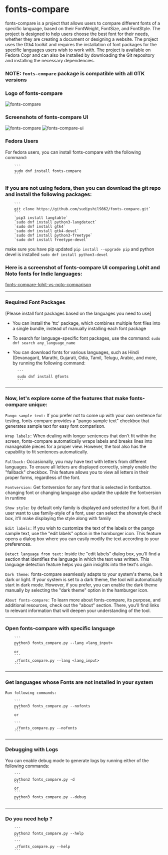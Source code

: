 # fonts-compare
fonts-compare is a project that allows users to compare different fonts of a specific language, based on their FontWeight, FontSize, and FontStyle. The project is designed to help users choose the best font for their needs, whether they are creating a document or designing a website. The project uses the Gtk4 toolkit and requires the installation of font packages for the specific languages users wish to work with. The project is available on Fedora Copr and can also be installed by downloading the Git repository and installing the necessary dependencies.

### NOTE: `fonts-compare` package is compatible with all GTK versions

### Logo of fonts-compare
![fonts-compare](https://user-images.githubusercontent.com/66914502/213653980-9469d863-44dc-4765-8268-13ffa64a5906.svg)

### Screenshots of fonts-compare UI
![fonts-compare](https://github.com/sudipshil9862/fonts-compare/assets/66914502/f8d5da8d-9461-401f-bac0-2500fec9ca4c)
![fonts-compare-ui](https://github.com/sudipshil9862/fonts-compare/assets/66914502/cc65f007-64e5-4972-bd45-ac995f388164)

### Fedora Users
For fedora users, you can install fonts-compare with the following command:

        ```
        sudo dnf install fonts-compare
        ```

### If you are not using fedora, then you can download the git repo and install the following packages:
        ```
        git clone https://github.com/sudipshil9862/fonts-compare.git`
        ```        
        `pip3 install langtable`
        `sudo dnf install python3-langdetect`
        `sudo dnf install gtk4`
        `sudo dnf install gtk4-devel`
        `sudo dnf install python3-freetype`
        `sudo dnf install freetype-devel`

make sure you have pip updated `pip install --upgrade pip` and python devel is installed `sudo dnf install python3-devel`


### Here is a screenshot of fonts-compare UI comparing Lohit and Noto fonts for Indic languages:
[fonts-compare-lohit-vs-noto-comparison](https://sshil.fedorapeople.org/lohit-vs-noto-comparison.html)

---------------------------------------------------------------------
### Required Font Packages
[Please install font packages based on the languages you need to use]

- You can install the 'ttc' package, which combines multiple font files into a single bundle, instead of manually installing each font package
- To search for language-specific font packages, use the command:
        ```
        sudo dnf search any_language_name
        ```
- You can download fonts for various languages, such as Hindi (Devanagari), Marathi, Gujarati, Odia, Tamil, Telugu, Arabic, and more, by running the following command:

        ```
        sudo dnf install @fonts
        ```
---------------------------------------------------------------------
### Now, let's explore some of the features that make fonts-compare unique:

`Pango sample text:` If you prefer not to come up with your own sentence for testing, fonts-compare provides a "pango sample text" checkbox that generates sample text for easy font comparison.

`Wrap labels:` When dealing with longer sentences that don't fit within the screen, fonts-compare automatically wraps labels and breaks lines into manageable pieces for a proper view. However, the tool also has the capability to fit sentences automatically.

`Fallback:` Occasionally, you may have text with letters from different languages. To ensure all letters are displayed correctly, simply enable the "fallback" checkbox. This feature allows you to view all letters in their proper forms, regardless of the font.

`Fontversion:` Get fontversion for any font that is selected in fontbutton. changing font or changing language also update the update the fontversion in runtime

`Show style:` by default only family is displayed and selected for a font. But if user want to use family-style of a font, user can select the showstyle check box, it'll make displaying the style along with family

`Edit labels:` If you wish to customize the text of the labels or the pango sample text, use the "edit labels" option in the hamburger icon. This feature opens a dialog box where you can easily modify the text according to your preferences.

`Detect language from text:` Inside the "edit labels" dialog box, you'll find a section that identifies the language in which the text was written. This language detection feature helps you gain insights into the text's origin.

`Dark theme:` fonts-compare seamlessly adapts to your system's theme, be it dark or light. If your system is set to a dark theme, the tool will automatically start in dark mode. However, if you prefer, you can enable the dark theme manually by selecting the "dark theme" option in the hamburger icon.

`About fonts-compare:` To learn more about fonts-compare, its purpose, and additional resources, check out the "about" section. There, you'll find links to relevant information that will deepen your understanding of the tool.

---------------------------------------------------------------
### Open fonts-compare with specific language
        ```
        python3 fonts_compare.py --lang <lang_input>
        ```
        or
        ```
        ./fonts_compare.py --lang <lang_input>
        ```
---------------------------------------------------------------
### Get languages whose Fonts are not installed in your system
    Run following commands: 

        ```
        python3 fonts_compare.py --nofonts
        ```
        or

        ```
        ./fonts_compare.py --nofonts
        ```
---------------------------------------------------------------
### Debugging with Logs
You can enable debug mode to generate logs by running either of the following commands:

        ```
        python3 fonts_compare.py -d
        ```
        or
        ```
        python3 fonts_compare.py --debug
        ```
--------------------------------------------------------------
### Do you need help ?
        ```
        python3 fonts_compare.py --help
        ```
        ```
        ./fonts_compare.py --help
        ```
